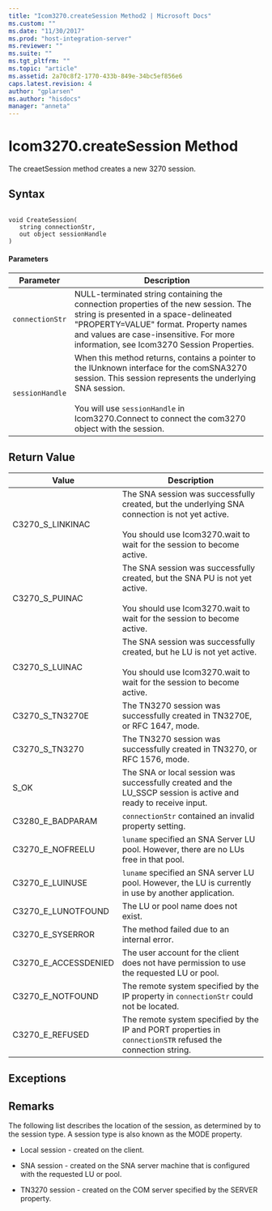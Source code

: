 ```yaml
---
title: "Icom3270.createSession Method2 | Microsoft Docs"
ms.custom: ""
ms.date: "11/30/2017"
ms.prod: "host-integration-server"
ms.reviewer: ""
ms.suite: ""
ms.tgt_pltfrm: ""
ms.topic: "article"
ms.assetid: 2a70c8f2-1770-433b-849e-34bc5ef856e6
caps.latest.revision: 4
author: "gplarsen"
ms.author: "hisdocs"
manager: "anneta"
---
```

# Icom3270.createSession Method
The creaetSession method creates a new 3270 session.  
  
## Syntax  
  
```  
  
void CreateSession(  
   string connectionStr,   
   out object sessionHandle  
)  
```  
  
#### Parameters  
  
|Parameter|Description|  
|---------------|-----------------|  
|`connectionStr`|NULL-terminated string containing the connection properties of the new session. The string is presented in a space-delineated "PROPERTY=VALUE" format. Property names and values are case-insensitive. For more information, see Icom3270 Session Properties.|  
|`sessionHandle`|When this method returns, contains a pointer to the IUnknown interface for the comSNA3270 session. This session represents the underlying SNA session.<br /><br /> You will use `sessionHandle` in Icom3270.Connect to connect the com3270 object with the session.|  
  
## Return Value  
  
|Value|Description|  
|-----------|-----------------|  
|C3270_S_LINKINAC|The SNA session was successfully created, but the underlying SNA connection is not yet active.<br /><br /> You should use Icom3270.wait to wait for the session to become active.|  
|C3270_S_PUINAC|The SNA session was successfully created, but the SNA PU is not yet active.<br /><br /> You should use Icom3270.wait to wait for the session to become active.|  
|C3270_S_LUINAC|The SNA session was successfully created, but he LU is not yet active.<br /><br /> You should use Icom3270.wait to wait for the session to become active.|  
|C3270_S_TN3270E|The TN3270 session was successfully created in TN3270E, or RFC 1647, mode.|  
|C3270_S_TN3270|The TN3270 session was successfully created in TN3270, or RFC 1576, mode.|  
|S_OK|The SNA or local session was successfully created and the LU_SSCP session is active and ready to receive input.|  
|C3280_E_BADPARAM|`connectionStr` contained an invalid property setting.|  
|C3270_E_NOFREELU|`luname` specified an SNA Server LU pool. However, there are no LUs free in that pool.|  
|C3270_E_LUINUSE|`luname` specified an SNA server LU pool. However, the LU is currently in use by another application.|  
|C3270_E_LUNOTFOUND|The LU or pool name does not exist.|  
|C3270_E_SYSERROR|The method failed due to an internal error.|  
|C3270_E_ACCESSDENIED|The user account for the client does not have permission to use the requested LU or pool.|  
|C3270_E_NOTFOUND|The remote system specified by the IP property in `connectionStr` could not be located.|  
|C3270_E_REFUSED|The remote system specified by the IP and PORT properties in `connectionSTR` refused the connection string.|  
  
## Exceptions  
  
## Remarks  
 The following list describes the location of the session, as determined by to the session type. A session type is also known as the MODE property.  
  
-   Local session - created on the client.  
  
-   SNA session - created on the SNA server machine that is configured with the requested LU or pool.  
  
-   TN3270 session - created on the COM server specified by the SERVER property.